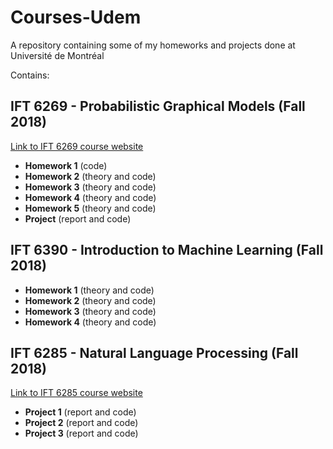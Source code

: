 # Courses-Udem
A repository containing some of my homeworks and projects done at Université de Montréal

Contains:

## IFT 6269 - Probabilistic Graphical Models (Fall 2018)

[Link to IFT 6269 course website]( http://www.iro.umontreal.ca/~slacoste/teaching/ift6269/A18/ )

* **Homework 1** (code)
* **Homework 2** (theory and code)
* **Homework 3** (theory and code)
* **Homework 4** (theory and code)
* **Homework 5** (theory and code)
* **Project** (report and code)

## IFT 6390 - Introduction to Machine Learning (Fall 2018)

* **Homework 1** (theory and code)
* **Homework 2** (theory and code)
* **Homework 3** (theory and code)
* **Homework 4** (theory and code)

## IFT 6285 - Natural Language Processing (Fall 2018)

[Link to IFT 6285 course website](http://www-labs.iro.umontreal.ca/~felipe/IFT6285-Automne2018/frontal.php?page=cours.html)

* **Project 1** (report and code)
* **Project 2** (report and code)
* **Project 3** (report and code)
